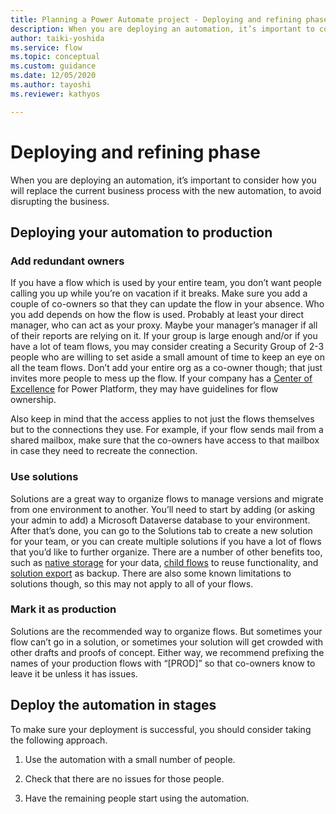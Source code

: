 ```yaml
---
title: Planning a Power Automate project - Deploying and refining phase overview | Microsoft Docs
description: When you are deploying an automation, it’s important to consider how you will replace the current business process with the new automation, to avoid disrupting the business. This article explains some of the ways to deploy your automations to production.
author: taiki-yoshida
ms.service: flow
ms.topic: conceptual
ms.custom: guidance
ms.date: 12/05/2020
ms.author: tayoshi
ms.reviewer: kathyos

---
```


# Deploying and refining phase

When you are deploying an automation, it’s important to consider how you will
replace the current business process with the new automation, to avoid
disrupting the business.

## Deploying your automation to production

### Add redundant owners

If you have a flow which is used by your entire team, you don’t want people
calling you up while you’re on vacation if it breaks. Make sure you add a couple
of co-owners so that they can update the flow in your absence. Who you add
depends on how the flow is used. Probably at least your direct manager, who can
act as your proxy. Maybe your manager’s manager if all of their reports are
relying on it. If your group is large enough and/or if you have a lot of team
flows, you may consider creating a Security Group of 2-3 people who are willing
to set aside a small amount of time to keep an eye on all the team flows. Don’t
add your entire org as a co-owner though; that just invites more people to mess
up the flow. If your company has a [Center of
Excellence](https://docs.microsoft.com/power-platform/guidance/coe/starter-kit)
for Power Platform, they may have guidelines for flow ownership.

Also keep in mind that the access applies to not just the flows themselves but
to the connections they use. For example, if your flow sends mail from a shared
mailbox, make sure that the co-owners have access to that mailbox in case they
need to recreate the connection.

### Use solutions

Solutions are a great way to organize flows to manage versions and migrate from
one environment to another. You’ll need to start by adding (or asking your admin
to add) a Microsoft Dataverse database to your environment. After that’s done,
you can go to the Solutions tab to create a new solution for your team, or you
can create multiple solutions if you have a lot of flows that you’d like to
further organize. There are a number of other benefits too, such as [native
storage](https://docs.microsoft.com/powerapps/maker/common-data-service/data-platform-intro)
for your data, [child
flows](https://docs.microsoft.com/power-automate/create-child-flows) to reuse
functionality, and [solution
export](https://docs.microsoft.com/power-automate/overview-solution-flows) as
backup. There are also some known limitations to solutions though, so this may
not apply to all of your flows.

### Mark it as production

Solutions are the recommended way to organize flows. But sometimes your flow
can’t go in a solution, or sometimes your solution will get crowded with other
drafts and proofs of concept. Either way, we recommend prefixing the names of
your production flows with “[PROD]” so that co-owners know to leave it be unless
it has issues.

## Deploy the automation in stages

To make sure your deployment is successful, you should consider taking the
following approach.

1.  Use the automation with a small number of people.

2.  Check that there are no issues for those people.

3.  Have the remaining people start using the automation.
